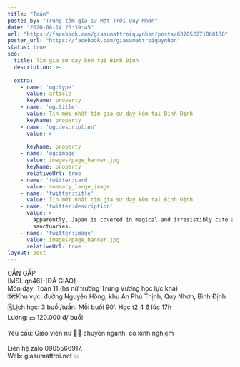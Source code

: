 ```yaml
---
title: "Toán"
posted_by: "Trung tâm gia sư Mặt Trời Quy Nhơn"
date: "2020-08-14 20:39:45"
url: "https://facebook.com/giasumattroiquynhon/posts/632052271068138"
poster_url: "https://facebook.com/giasumattroiquynhon"
status: true
seo:
  title: Tìm gia sư dạy kèm tại Bình Định
  description: >-
    
  extra:
    - name: 'og:type'
      value: article
      keyName: property
    - name: 'og:title'
      value: Tin mới nhất tìm gia sư dạy kèm tại Bình Định
      keyName: property
    - name: 'og:description'
      value: >-
        
      keyName: property
    - name: 'og:image'
      value: images/page_banner.jpg
      keyName: property
      relativeUrl: true
    - name: 'twitter:card'
      value: summary_large_image
    - name: 'twitter:title'
      value: Tin mới nhất tìm gia sư dạy kèm tại Bình Định
    - name: 'twitter:description'
      value: >-
        Apparently, Japan is covered in magical and irresistibly cute animal
        sanctuaries.
    - name: 'twitter:image'
      value: images/page_banner.jpg
      relativeUrl: true
layout: post
---
```

CẦN GẤP<br>[MSL qn46]-[ĐÃ GIAO]<br>Môn dạy: Toán 11 (hs nữ trường Trưng Vương học lực khá)<br>🗺Khu vực: đường Nguyên Hồng, khu An Phú Thịnh, Quy Nhơn, Bình Định<br>🗓Lịch học: 3 buổi/tuần. Mỗi buổi 90'. Học t2 4 6 lúc 17h<br>Lương: 💵 120.000 đ/ buổi<br><br>Yêu cầu: Giáo viên nữ 👩‍🏫 chuyên ngành, có kinh nghiệm<br><br>Liên hệ zalo 0905566917.<br>Web: giasumattroi.net 💥
